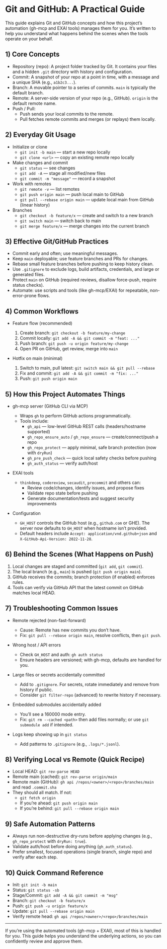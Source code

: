 # Git and GitHub: A Practical Guide

This guide explains Git and GitHub concepts and how this project’s automation (gh-mcp and EXAI tools) manages them for you. It’s written to help you understand what happens behind the scenes when the tools operate on your behalf.

## 1) Core Concepts

- Repository (repo): A project folder tracked by Git. It contains your files and a hidden `.git` directory with history and configuration.
- Commit: A snapshot of your repo at a point in time, with a message and a unique SHA (e.g., `a1b2c3...`).
- Branch: A movable pointer to a series of commits. `main` is typically the default branch.
- Remote: A server-side version of your repo (e.g., GitHub). `origin` is the default remote name.
- Push / Pull:
  - Push sends your local commits to the remote.
  - Pull fetches remote commits and merges (or replays) them locally.

## 2) Everyday Git Usage

- Initialize or clone
  - `git init -b main` — start a new repo locally
  - `git clone <url>` — copy an existing remote repo locally
- Make changes and commit
  - `git status` — see changes
  - `git add -A` — stage all modified/new files
  - `git commit -m "message"` — record a snapshot
- Work with remotes
  - `git remote -v` — list remotes
  - `git push origin main` — push local main to GitHub
  - `git pull --rebase origin main` — update local main from GitHub (linear history)
- Branches
  - `git checkout -b feature/x` — create and switch to a new branch
  - `git switch main` — switch back to main
  - `git merge feature/x` — merge changes into the current branch

## 3) Effective Git/GitHub Practices

- Commit early and often; use meaningful messages.
- Keep `main` deployable; use feature branches and PRs for changes.
- Rebase small feature branches before pushing to keep history clean.
- Use `.gitignore` to exclude logs, build artifacts, credentials, and large or generated files.
- Protect `main` on GitHub (required reviews, disallow force-push, require status checks).
- Automate: use scripts and tools (like gh-mcp/EXAI) for repeatable, non-error-prone flows.

## 4) Common Workflows

- Feature flow (recommended)
  1. Create branch: `git checkout -b feature/my-change`
  2. Commit locally: `git add -A && git commit -m "feat: ..."`
  3. Push branch: `git push -u origin feature/my-change`
  4. Open PR on GitHub, get review, merge into `main`

- Hotfix on main (minimal)
  1. Switch to main, pull latest: `git switch main && git pull --rebase`
  2. Fix and commit: `git add -A && git commit -m "fix: ..."`
  3. Push: `git push origin main`

## 5) How this Project Automates Things

- gh-mcp server (GitHub CLI via MCP)
  - Wraps `gh` to perform GitHub actions programmatically.
  - Tools include:
    - `gh_api` — low-level GitHub REST calls (headers/hostname supported)
    - `gh_repo_ensure_auto` / `gh_repo_ensure` — create/connect/push a repo
    - `gh_repo_protect` — apply minimal, safe branch protection (now with `dryRun`)
    - `gh_pre_push_check` — quick local safety checks before pushing
    - `gh_auth_status` — verify auth/host

- EXAI tools
  - `thinkdeep`, `codereview`, `secaudit`, `precommit` and others can:
    - Review code/changes, identify issues, and propose fixes
    - Validate repo state before pushing
    - Generate documentation/tests and suggest security improvements

- Configuration
  - `GH_HOST` controls the GitHub host (e.g., `github.com` or GHE). The server now defaults to `GH_HOST` when hostname isn’t provided.
  - Default headers include `Accept: application/vnd.github+json` and `X-GitHub-Api-Version: 2022-11-28`.

## 6) Behind the Scenes (What Happens on Push)

1. Local changes are staged and committed (`git add`, `git commit`).
2. The local branch (e.g., `main`) is pushed (`git push origin main`).
3. GitHub receives the commits; branch protection (if enabled) enforces rules.
4. Tools can verify via GitHub API that the latest commit on GitHub matches local HEAD.

## 7) Troubleshooting Common Issues

- Remote rejected (non-fast-forward)
  - Cause: Remote has new commits you don’t have.
  - Fix: `git pull --rebase origin main`, resolve conflicts, then `git push`.

- Wrong host / API errors
  - Check `GH_HOST` and auth: `gh auth status`
  - Ensure headers are versioned; with gh-mcp, defaults are handled for you.

- Large files or secrets accidentally committed
  - Add to `.gitignore`. For secrets, rotate immediately and remove from history if public.
  - Consider `git filter-repo` (advanced) to rewrite history if necessary.

- Embedded submodules accidentally added
  - You’ll see a 160000 mode entry.
  - Fix: `git rm --cached <path>` then add files normally; or use `git submodule add` if intended.

- Logs keep showing up in `git status`
  - Add patterns to `.gitignore` (e.g., `.logs/*.jsonl`).

## 8) Verifying Local vs Remote (Quick Recipe)

- Local HEAD: `git rev-parse HEAD`
- Remote main (cached): `git rev-parse origin/main`
- Remote main (GitHub): `gh api /repos/<owner>/<repo>/branches/main` and read `.commit.sha`
- They should all match. If not:
  - `git fetch origin`
  - If you’re ahead: `git push origin main`
  - If you’re behind: `git pull --rebase origin main`

## 9) Safe Automation Patterns

- Always run non-destructive dry-runs before applying changes (e.g., `gh_repo_protect` with `dryRun: true`).
- Validate auth/host before doing anything (`gh_auth_status`).
- Prefer smallest, focused operations (single branch, single repo) and verify after each step.

## 10) Quick Command Reference

- Init: `git init -b main`
- Status: `git status -sb`
- Stage/Commit: `git add -A && git commit -m "msg"`
- Branch: `git checkout -b feature/x`
- Push: `git push -u origin feature/x`
- Update: `git pull --rebase origin main`
- Verify remote head: `gh api /repos/<owner>/<repo>/branches/main`

---

If you’re using the automated tools (gh-mcp + EXAI), most of this is handled for you. This guide helps you understand the underlying actions, so you can confidently review and approve them.


